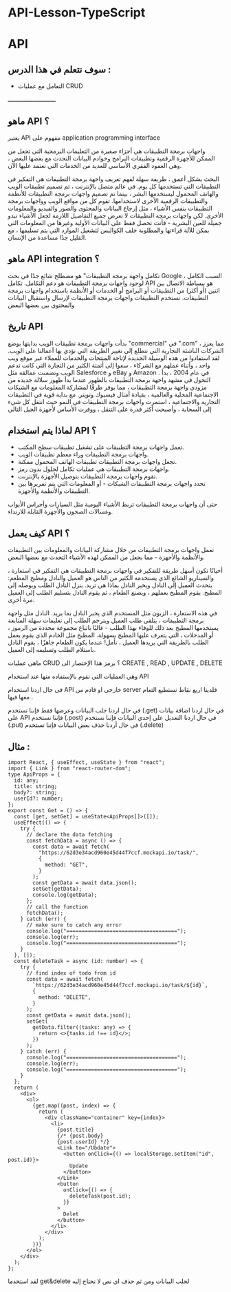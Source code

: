 # API-Lesson-TypeScript

# API

## سوف نتعلم في هذا الدرس :


- التعامل مع عمليات  CRUD 

ـــــــــــــــــــــــــــ



## ماهو API ؟

يعتبر  API مفهوم على  application programming interface 

واجهات برمجة التطبيقات هي أجزاء صغيرة من التعليمات البرمجية التي تجعل من الممكن للأجهزة الرقمية وتطبيقات البرامج وخوادم البيانات التحدث مع بعضها البعض ، وهي العمود الفقري الأساسي للعديد من الخدمات التي نعتمد عليها الآن.

البحث بشكل أعمق ، طريقة سهلة لفهم تعريف واجهة برمجة التطبيقات هي التفكير في التطبيقات التي تستخدمها كل يوم. في عالم متصل بالإنترنت ، تم تصميم تطبيقات الويب والهاتف المحمول ليستخدمها البشر ، بينما تم تصميم واجهات برمجة التطبيقات للأنظمة والتطبيقات الرقمية الأخرى لاستخدامها. تقوم كل من مواقع الويب وواجهات برمجة التطبيقات بنفس الأشياء ، مثل إرجاع البيانات والمحتوى والصور والفيديو والمعلومات الأخرى. لكن واجهات برمجة التطبيقات لا تعرض جميع التفاصيل اللازمة لجعل الأشياء تبدو جميلة للعين البشرية - فأنت تحصل فقط على البيانات الأولية وغيرها من المعلومات التي يمكن للآلة قراءتها والمطلوبة خلف الكواليس لتشغيل الموارد التي يتم تسليمها ، مع القليل جدًا مساعدة من الإنسان.


## ماهو API integration ؟

تكامل واجهة برمجة التطبيقات" هو مصطلح شائع جدًا في بحث Google ، السبب الكامل لوجود واجهات برمجة التطبيقات هو دعم التكامل. تكامل API هو ببساطة الاتصال بين اثنين (أو أكثر) من التطبيقات أو البرامج أو الخدمات أو الأنظمة باستخدام واجهات برمجة التطبيقات. تستخدم التطبيقات واجهات برمجة التطبيقات لإرسال واستقبال البيانات والمحتوى بين بعضها البعض


## تاريخ API

بدأت واجهات برمجة تطبيقات الويب بدايتها بوضع "commercial" في ".com" ، مما يعزز الشركات الناشئة التجارية التي تتطلع إلى تغيير الطريقة التي نؤدي بها أعمالنا على الويب. لقد استفادوا من هذه الوسيلة الجديدة لإتاحة المنتجات والخدمات للعملاء عبر موقع ويب واحد ، وأثناء عملهم مع الشركاء ، سعوا إلى أتمتة الكثير من التجارة التي كانت تدعم الويب وتضمنت عمالقة مثل Salesforce و eBay و Amazon . في عام 2004 ، بدأ التحول في مشهد واجهة برمجة التطبيقات بالظهور عندما بدأ ظهور سلالة جديدة من مزودي واجهة برمجة التطبيقات ، مما يوفر طرقًا لمشاركة المعلومات مع الشبكات الاجتماعية المحلية والعالمية ، بقيادة أمثال فيسبوك وتويتر. مع بداية قوية في التطبيقات التجارية والاجتماعية ، استمرت واجهات برمجة التطبيقات في النمو حيث انتقل كل شيء إلى السحابة ، وأصبحت أكثر قدرة على التنقل ، ووفرت الأساس لأجهزة الجيل التالي


## لماذا يتم استخدام API ؟


- تعمل واجهات برمجة التطبيقات على تشغيل تطبيقات سطح المكتب.
- واجهات برمجة التطبيقات وراء معظم تطبيقات الويب.
- تجعل واجهات برمجة التطبيقات تطبيقات الهاتف المحمول ممكنة.
- واجهات برمجة التطبيقات هي عمليات تكامل لحلول بدون رمز.
- تقوم واجهات برمجة التطبيقات بتوصيل الأجهزة بالإنترنت.
- تحدد واجهات برمجة التطبيقات الشبكات - أو المعلومات التي يتم تمريرها بين التطبيقات والأنظمة والأجهزة.

حتى أن واجهات برمجة التطبيقات تربط الأشياء اليومية مثل السيارات وأجراس الأبواب وغسالات الصحون والأجهزة القابلة للارتداء.


## كيف يعمل API ؟

تعمل واجهات برمجة التطبيقات من خلال مشاركة البيانات والمعلومات بين التطبيقات والأنظمة والأجهزة - مما يجعل من الممكن لهذه الأشياء التحدث مع بعضها البعض.

أحيانًا تكون أسهل طريقة للتفكير في واجهات برمجة التطبيقات هي التفكير في استعارة ، والسيناريو الشائع الذي يستخدمه الكثير من الناس هو العميل والنادل ومطبخ المطعم: يتحدث العميل إلى النادل ويخبر النادل بماذا هي تريد. ينزل النادل الطلب ويوصله إلى المطبخ. يقوم المطبخ بعملهم ، ويصنع الطعام ، ثم يقوم النادل بتسليم الطلب إلى العميل مرة أخرى.

في هذه الاستعارة ، الزبون مثل المستخدم الذي يخبر النادل بما يريد. النادل مثل واجهة برمجة التطبيقات ، يتلقى طلب العميل ويترجم الطلب إلى تعليمات سهلة المتابعة يستخدمها المطبخ بعد ذلك للوفاء بهذا الطلب - غالبًا باتباع مجموعة محددة من الرموز ، أو المدخلات ، التي يتعرف عليها المطبخ بسهولة. المطبخ مثل الخادم الذي يقوم بعمل الطلب بالطريقة التي يريدها العميل ، نأمل! عندما يكون الطعام جاهزًا ، يقوم النادل باستلام الطلب وتسليمه إلى العميل.


ماهي عمليات CRUD ؟ 
يرمز هذا الإختصار الى CREATE , READ , UPDATE , DELETE

وهي العمليات التي نقوم بالإستفاده منها عند استخدام API 

في حال اردنا استخدام API خارجي او قادم من server فلدينا اربع نقاط نستطيع التعام معها فيها .

في حال اردنا جلب البيانات وعرضها فقط فإننا نستخدم (.get) 
في حال اردنا اضافة بيانات على API فإننا نستخدم (.post)
في حال اردنا التعديل على إحدي البيانات فإننا نستخدم (.put)
في حال أردنا حذف بعض البيانات فإننا نستخدم (.delete)


## مثال :
    import React, { useEffect, useState } from "react";
    import { Link } from "react-router-dom"; 
    type ApiProps = {
      id: any;
      title: string;
      body?: string;
      userId?: number;
    };
    export const Get = () => {
      const [get, setGet] = useState<ApiProps[]>([]);
      useEffect(() => {
        try {
          // declare the data fetching
          const fetchData = async () => {
            const data = await fetch(
              "https://62d3e34acd960e45d44f7ccf.mockapi.io/task/",
              {
                method: "GET",
              }
            );
            const getData = await data.json();
            setGet(getData);
            console.log(getData);
          };
          // call the function
          fetchData();
        } catch (err) {
          // make sure to catch any error
          console.log("====================================");
          console.log(err);
          console.log("====================================");
        }
      }, []);
      const deleteTask = async (id: number) => {
        try {
          // find index of todo from id
          const data = await fetch(
            `https://62d3e34acd960e45d44f7ccf.mockapi.io/task/${id}`,
            {
              method: "DELETE",
            }
          );
          const getData = await data.json();
          setGet(
            getData.filter((tasks: any) => {
              return <>{tasks.id !== id}</>;
            })
          );
        } catch (err) {
          console.log("====================================");
          console.log(err);
          console.log("====================================");
        }
      };
      return (
        <div>
          <ol>
            {get.map((post, index) => {
              return (
                <div className="container" key={index}>
                  <li>
                    {post.title}
                    {/* {post.body}
                    {post.userId} */}
                    <Link to="/Ubdate">
                      <button onClick={() => localStorage.setItem("id", post.id)}>
                        Update
                      </button>
                    </Link>
                    <button
                      onClick={() => {
                        deleteTask(post.id);
                      }}
                    >
                      Delet
                    </button>
                  </li>
                </div>
              );
            })}
          </ol>
        </div>
      );
    };
    


لقد استخدما get&delete لجلب البيانات ومن ثم حذف اي نص لا نحتاج إليه  

